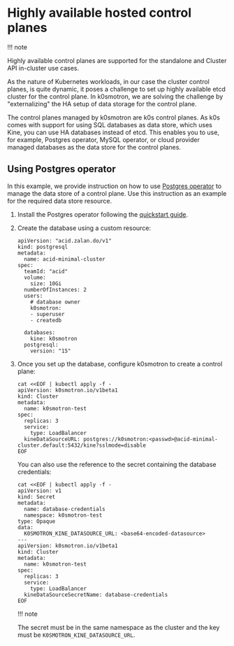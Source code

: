# Highly available hosted control planes

!!! note

   Highly available control planes are supported for the standalone and
   Cluster API in-cluster use cases.

As the nature of Kubernetes workloads, in our case the cluster control planes,
is quite dynamic, it poses a challenge to set up highly available etcd cluster
for the control plane. In k0smotron, we are solving the challenge by
"externalizing" the HA setup of data storage for the control plane.

The control planes managed by k0smotron are k0s control planes. As k0s comes
with support for using SQL databases as data store, which uses Kine, you can
use HA databases instead of etcd. This enables you to use, for example,
Postgres operator, MySQL operator, or cloud provider managed databases as the
data store for the control planes.

## Using Postgres operator

In this example, we provide instruction on how to use
[Postgres operator](https://postgres-operator.readthedocs.io/en/latest/)
to manage the data store of a control plane. Use this instruction as an example
for the required data store resource.

1. Install the Postgres operator following the [quickstart guide](https://postgres-operator.readthedocs.io/en/latest/quickstart/).

2. Create the database using a custom resource:

   ```
   apiVersion: "acid.zalan.do/v1"
   kind: postgresql
   metadata:
     name: acid-minimal-cluster
   spec:
     teamId: "acid"
     volume:
       size: 10Gi
     numberOfInstances: 2
     users:
       # database owner
       k0smotron:
       - superuser
       - createdb

     databases:
       kine: k0smotron
     postgresql:
       version: "15"
   ```

3. Once you set up the database, configure k0smotron to create a control plane:

   ```shell
   cat <<EOF | kubectl apply -f -
   apiVersion: k0smotron.io/v1beta1
   kind: Cluster
   metadata:
     name: k0smotron-test
   spec:
     replicas: 3
     service:
       type: LoadBalancer
     kineDataSourceURL: postgres://k0smotron:<passwd>@acid-minimal-cluster.default:5432/kine?sslmode=disable
   EOF
   ```

   You can also use the reference to the secret containing the database
   credentials:

   ```shell
   cat <<EOF | kubectl apply -f -
   apiVersion: v1
   kind: Secret
   metadata:
     name: database-credentials
     namespace: k0smotron-test
   type: Opaque
   data:
     K0SMOTRON_KINE_DATASOURCE_URL: <base64-encoded-datasource>
   ---
   apiVersion: k0smotron.io/v1beta1
   kind: Cluster
   metadata:
     name: k0smotron-test
   spec:
     replicas: 3
     service:
       type: LoadBalancer
     kineDataSourceSecretName: database-credentials
   EOF
   ```

   !!! note

      The secret must be in the same namespace as the cluster and the key
      must be `K0SMOTRON_KINE_DATASOURCE_URL`.
